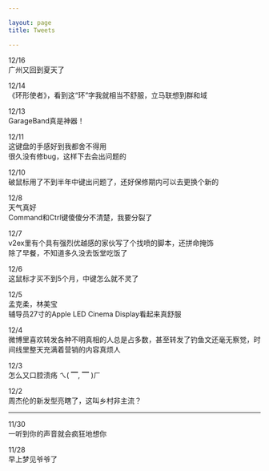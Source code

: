 ```yaml
---

layout: page
title: Tweets

---
```

12/16  
广州又回到夏天了

12/14  
《环形使者》，看到这“环”字我就相当不舒服，立马联想到群和域

12/13  
GarageBand真是神器！

12/11  
这键盘的手感好到我都舍不得用  
很久没有修bug，这样下去会出问题的

12/10  
破鼠标用了不到半年中键出问题了，还好保修期内可以去更换个新的

12/8  
天气真好  
Command和Ctrl键傻傻分不清楚，我要分裂了

12/7  
v2ex里有个具有强烈优越感的家伙写了个找喷的脚本，还拼命掩饰  
除了早餐，不知道多久没去饭堂吃饭了

12/6  
这鼠标才买不到5个月，中键怎么就不灵了

12/5  
孟克柔，林美宝  
辅导员27寸的Apple LED Cinema Display看起来真舒服

12/4  
微博里喜欢转发各种不明真相的人总是占多数，甚至转发了钓鱼文还毫无察觉，时间线里整天充满着营销的内容真烦人

12/3  
怎么又口腔溃疡 ㄟ( ▔, ▔ )ㄏ

12/2  
周杰伦的新发型亮瞎了，这叫乡村非主流？

---

11/30  
一听到你的声音就会疯狂地想你

11/28  
早上梦见爷爷了
